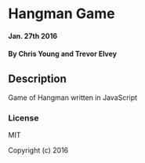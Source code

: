 # Hangman Game

#### Jan. 27th 2016

#### By Chris Young and Trevor Elvey

## Description

Game of Hangman written in JavaScript

### License

MIT

Copyright (c) 2016
